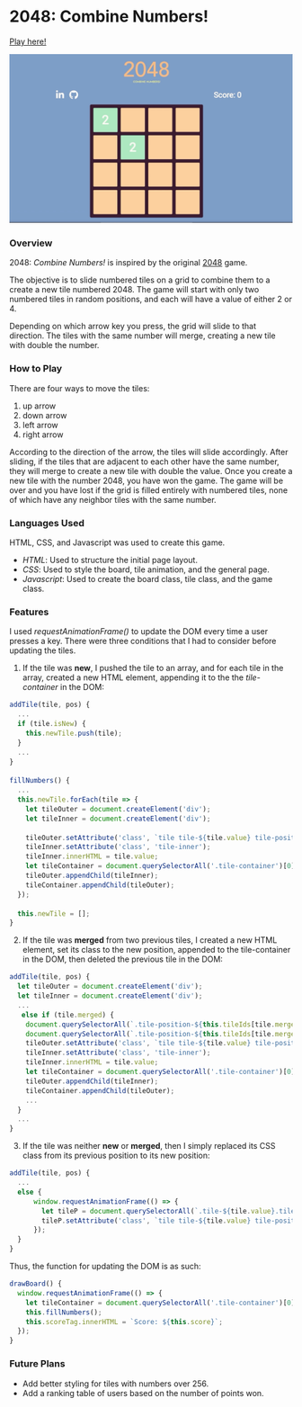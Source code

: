 # 2048: Combine Numbers!

[Play here!](https://apolloskim.github.io/that-game-app/)

![Alt Text](2048-demo.gif)

### Overview

2048: *Combine Numbers!* is inspired by the original [2048](https://play2048.co/) game.

The objective is to slide numbered tiles on a grid to combine them to a create a new tile numbered 2048. The game will start with only two numbered tiles in random positions, and each will have a value of either 2 or 4.

Depending on which arrow key you press, the grid will slide to that direction. The tiles with the same number will merge, creating a new tile with double the number.

### How to Play

There are four ways to move the tiles:

1. up arrow
2. down arrow
3. left arrow
4. right arrow

According to the direction of the arrow, the tiles will slide accordingly. After sliding, if the tiles that are adjacent to each other have the same number, they will merge to create a new tile with double the value. Once you create a new tile with the number 2048, you have won the game. The game will be over and you have lost if the grid is filled entirely with numbered tiles, none of which have any neighbor tiles with the same number.

### Languages Used

HTML, CSS, and Javascript was used to create this game.

* *HTML*: Used to structure the initial page layout.
* *CSS*: Used to style the board, tile animation, and the general page.
* *Javascript*: Used to create the board class, tile class, and the game class.

### Features

I used *requestAnimationFrame()* to update the DOM every time a user presses a key. There were three conditions that I had to consider before updating the tiles.

1. If the tile was **new**, I pushed the tile to an array, and for each tile in the array, created a new HTML element, appending it to the the *tile-container* in the DOM:

```Javascript
addTile(tile, pos) {
  ...
  if (tile.isNew) {
    this.newTile.push(tile);
  }
  ...
}

fillNumbers() {
  ...
  this.newTile.forEach(tile => {
    let tileOuter = document.createElement('div');
    let tileInner = document.createElement('div');

    tileOuter.setAttribute('class', `tile tile-${tile.value} tile-position-${tile.pos.x + 1}-${tile.pos.y + 1} new`);
    tileInner.setAttribute('class', 'tile-inner');
    tileInner.innerHTML = tile.value;
    let tileContainer = document.querySelectorAll('.tile-container')[0];
    tileOuter.appendChild(tileInner);
    tileContainer.appendChild(tileOuter);
  });

  this.newTile = [];
}
```

2. If the tile was **merged** from two previous tiles, I created a new HTML element, set its class to the new position, appended to the tile-container in the DOM, then deleted the previous tile in the DOM:

```Javascript
addTile(tile, pos) {
  let tileOuter = document.createElement('div');
  let tileInner = document.createElement('div');
  ...
   else if (tile.merged) {
    document.querySelectorAll(`.tile-position-${this.tileIds[tile.mergedFrom[0]].x + 1}-${this.tileIds[tile.mergedFrom[0]].y + 1}`)[0].remove();
    document.querySelectorAll(`.tile-position-${this.tileIds[tile.mergedFrom[1]].x + 1}-${this.tileIds[tile.mergedFrom[1]].y + 1}`)[0].remove();
    tileOuter.setAttribute('class', `tile tile-${tile.value} tile-position-${tile.pos.x + 1}-${tile.pos.y + 1} merged`);
    tileInner.setAttribute('class', 'tile-inner');
    tileInner.innerHTML = tile.value;
    let tileContainer = document.querySelectorAll('.tile-container')[0];
    tileOuter.appendChild(tileInner);
    tileContainer.appendChild(tileOuter);
    ...
  }
  ...
}
```

3. If the tile was neither **new** or **merged**, then I simply replaced its CSS class from its previous position to its new position:

```Javascript
addTile(tile, pos) {
  ...
  else {
      window.requestAnimationFrame(() => {
        let tileP = document.querySelectorAll(`.tile-${tile.value}.tile-position-${tile.prevPos.x + 1}-${tile.prevPos.y + 1}`)[0];
        tileP.setAttribute('class', `tile tile-${tile.value} tile-position-${tile.pos.x + 1}-${tile.pos.y + 1}`);
      });
  }
}
```

Thus, the function for updating the DOM is as such:

```Javascript
drawBoard() {
  window.requestAnimationFrame(() => {
    let tileContainer = document.querySelectorAll('.tile-container')[0];
    this.fillNumbers();
    this.scoreTag.innerHTML = `Score: ${this.score}`;
  });
}
```

### Future Plans
* Add better styling for tiles with numbers over 256.
* Add a ranking table of users based on the number of points won.
